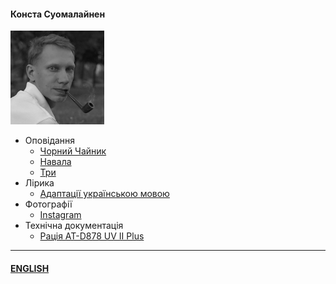 #### Конста Суомалайнен

![Portrait](/img/portrait_s.png)

- Оповідання
  - [Чорний Чайник](/texts/blackk.md)
  - [Навала](/texts/infest.md)
  - [Три](/texts/trinity.md)
- Лірика
  - [Адаптації українською мовою](/texts/adapt.md)
- Фотографії
  - [Instagram](https://www.instagram.com/trailfarer/)
- Технічна документація
  - [Рація AT-D878 UV II Plus](/texts/anytone.md)
  
-----
  
#### [ENGLISH](/index_e.md)
